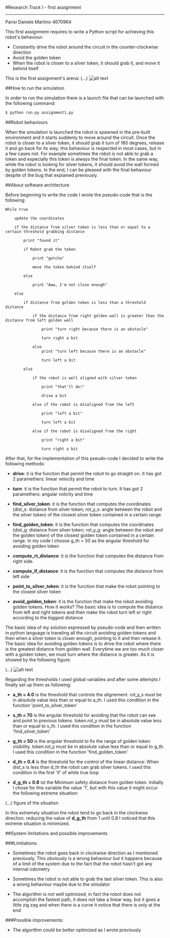 #Research Track I - first assignment

------------------------------------------

Parisi Daniele Martino 4670964

This first assignment requires to write a Python script for achieving this robot's behaviour:

* Constantly drive the robot around the circuit in the counter-clockwise direction
* Avoid the golden token
* When the robot is closer to a silver token, it should grab it, and move it behind itself

This is the first assignment's arena:
(...) 
![alt text](http://url/to/Arena.png)

##How to run the simulation

In order to run the simulation there is a launch file that can be launched with the following command:

```bash
$ python run.py assignment1.py
```

##Robot behaviours

When the simulation is launched the robot is spawned in the pre-built environment and it starts suddenly to move around the circuit.
Once the robot is closer to a silver token, it should grab it turn of 180 degrees, release it and go back for its way; this behaviour is respected in most cases, but in a few cases not. For example sometimes the robot is not able to grab a token and especially this token is always the final token. In the same way, while the robot is looking for silver tokens, it should avoid the wall formed by golden tokens.
In the end, I can be pleased with the final behaviour despite of the bug that explained previously.

##About software architecture

Before beginning to write the code I wrote the pseudo-code that is the following:

```
While true

	update the coordinates
	
	if the distance from silver token is less than or equal to a certain threshold grabbing distance
	
		print "found it"
		
		if Robot grab the token
		
			print "gotcha"
			
			move the token behind itself
			
		else 
		
			print "Aww, I'm not close enough"
			
	else
	
		if distance from golden token is less than a threshold distance
		
			if the distance from right golden wall is greater than the distance from left golden wall 
			
				print "turn right because there is an obstacle"
				
				turn right a bit
				
			else
				print "turn left because there is an obstacle"
				
				turn left a bit
				
		else
			
			if the robot is well aligned with silver token 
				
				print "that'll do!"
				
				drive a bit
				
			else if the robot is disaligned from the left
			
				print "left a bit"
				
				turn left a bit
				
			else if the robot is disaligned from the right
			
				print "right a bit"
				
				turn right a bit
```


After that, for the implementation of this pseudo-code I decided to write the following methods:

* **drive**: it is the function that permit the robot to go straight on. It has got 2 paramethers: linear velocity and time

* **turn**: it is the function that permit the robot to turn. It has got 2 paramethers: angular volicity and time

* **find_silver_token**: it is the function that computes the coordinates (dist_s: distance from silver token; rot_y_s: angle between the robot and the silver token) of the closest silver token contained in a certain range. 

* **find_golden_token**: it is the function that computes the coordinates (dist_g: distance from silver token; rot_y_g: angle between the robot and the golden token) of the closest golden token contained in a certain range. In my code I choose g_th = 50 as the angular threshold for avoiding golden token

* **compute_rt_distance**: it is the function that computes the distance from right side.

* **compute_lf_distance**: it is the function that computes the distance from left side

* **point_to_silver_token**: it is the function that make the robot pointing to the closest silver token

* **avoid_golden_token**: it is the function that make the robot avoiding golden tokens. How it works? The basic idea is to compute the distance from left and right tokens and then make the robot turn left or right according to the biggest distance

The basic idea of my solution expressed by pseudo-code and then written in python language is traveling all the circuit avoiding golden tokens and then when a silver token is closer enough, pointing to it and then release it. 
The basic idea for avoiding golden tokens is to drive the robot where there is the greatest distance from golden wall. Everytime we are too much closer with a golden token, we must turn where the distance is greater. As it is showed by the following figure:

(...)
![alt text](http://url/to/Curve.png)

Regarding the thresholds I used global variables and after some attempts I finally set up them as following:

* **a_th = 4.0** is the threshold that controls the alignement. rot_y_s must be in absolute value less than or equal to a_th. I used this condition in the function 'point_to_silver_token'

* **s_th = 70** is the angular threshold for avoiding that the robot can see and point to previous tokens. token.rot_y must be in absolute value less than or equal to s_th. I used this condition in the function 'find_silver_token'

* **g_th = 50** is the angular threshold to fix the range of golden token visibility. token.rot_y must be in absolute value less than or equal to g_th. I used this condition in the function 'find_golden_token'

* **d_th = 0.4** is the threshold for the control of the linear distance: When dist_s is less than d_th the robot can grab silver tokens. I used this condition in the first 'if' of while true loop

* **d_g_th = 0.8** ist the Minimum safety distance from golden token. Initially I chose for this variable the value '1', but with this value it might occur the following extreme situation:

(...) figure of the situation

In this extremely situation the robot tend to go back in the clockwise direction.
reducing the value of **d_g_th** from 1 until 0.8 I noticed that this extreme situation is minimized.

##System limitations and possible improvements

###Limitations:

- Sometimes the robot goes back in clockwise direction as I mentioned previously. This obviously is a wrong behaviour but it happens because of a limit of the system due to the fact that the robot hasn't got any internal odometry

- Sometimes the robot is not able to grab the last silver token. This is also a wrong behaviour maybe due to the simulator

- The algorithm is not well optimized, in fact the robot does not accomplish the fastest path, it does not take a linear way, but it goes a little zig zag and when there is a curve it notice that there is only at the end

###Possible improvements:

- The algorithm could be better optimized as I wrote previously
























